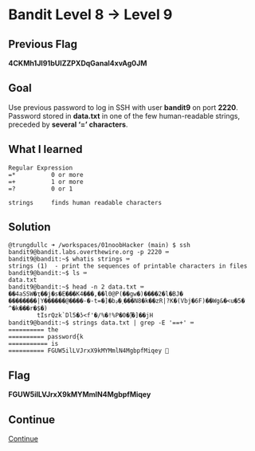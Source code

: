# Bandit Level 8 → Level 9

## Previous Flag
<b>4CKMh1JI91bUIZZPXDqGanal4xvAg0JM</b>

## Goal
Use previous password to log in SSH with user <b>bandit9</b> on port <b>2220</b>.  Password stored in <b>data.txt</b> in one of the few human-readable strings, preceded by <b>several ‘=’ characters</b>.

## What I learned
```
Regular Expression
=*          0 or more
=+          1 or more
=?          0 or 1

strings     finds human readable characters
```

## Solution
```
@trungdullc ➜ /workspaces/01noobHacker (main) $ ssh bandit9@bandit.labs.overthewire.org -p 2220 ⌨️
bandit9@bandit:~$ whatis strings ⌨️
strings (1)  - print the sequences of printable characters in files
bandit9@bandit:~$ ls ⌨️
data.txt
bandit9@bandit:~$ head -n 2 data.txt ⌨️
��4aSSW�ҭ��j�s�E���K4���,��l0@P(��gw�)����2�l�BJ�
��������|Y������@����-�-t=�]�bڊ�˯���N8�k��zR|?K�(Vbj�6F)��Wg&�<u�5� ^�k���r�$�)
        tIsrQzk`Dl5�ʖ<f'�/%�!%P�0�]͆�]��jH
bandit9@bandit:~$ strings data.txt | grep -E '==+' ⌨️
========== the
========== password{k
=========== is
========== FGUW5ilLVJrxX9kMYMmlN4MgbpfMiqey 🔐
```

## Flag
<b>FGUW5ilLVJrxX9kMYMmlN4MgbpfMiqey</b>

## Continue
[Continue](/overthewire/0910.md)